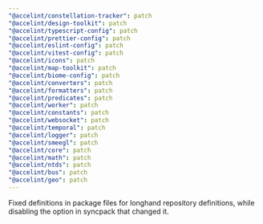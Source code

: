```yaml
---
"@accelint/constellation-tracker": patch
"@accelint/design-toolkit": patch
"@accelint/typescript-config": patch
"@accelint/prettier-config": patch
"@accelint/eslint-config": patch
"@accelint/vitest-config": patch
"@accelint/icons": patch
"@accelint/map-toolkit": patch
"@accelint/biome-config": patch
"@accelint/converters": patch
"@accelint/formatters": patch
"@accelint/predicates": patch
"@accelint/worker": patch
"@accelint/constants": patch
"@accelint/websocket": patch
"@accelint/temporal": patch
"@accelint/logger": patch
"@accelint/smeegl": patch
"@accelint/core": patch
"@accelint/math": patch
"@accelint/ntds": patch
"@accelint/bus": patch
"@accelint/geo": patch
---
```


Fixed definitions in package files for longhand repository definitions, while disabling the option in syncpack that changed it.
